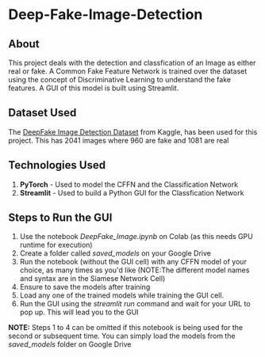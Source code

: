 # Deep-Fake-Image-Detection

## About
This project deals with the detection and classfication of an Image as either real or fake. A Common Fake Feature Network is trained over the dataset using the concept of Discriminative Learning to understand the fake features. A GUI of this model is built using Streamlit.

## Dataset Used
The [DeepFake Image Detection Dataset](https://www.kaggle.com/ciplab/real-and-fake-face-detection) from Kaggle, has been used for this project. This has 2041 images where 960 are fake and 1081 are real

## Technologies Used
1. **PyTorch** - Used to model the CFFN and the Classification Network
2. **Streamlit** - Used to build a Python GUI for the Classfication Network

## Steps to Run the GUI
1. Use the notebook _DeepFake_Image.ipynb_ on Colab (as this needs GPU runtime for execution)
2. Create a folder called _saved_models_ on your Google Drive
3. Run the notebook (without the GUI cell) with any CFFN model of your choice, as many times as you'd like (NOTE:The different model names and syntax are in the Siamese Network Cell)
4. Ensure to save the models after training
5. Load any one of the trained models while training the GUI cell. 
6. Run the GUI using the _streamlit run_ command and wait for your URL to pop up. This will lead you to the GUI

**NOTE:** Steps 1 to 4 can be omitted if this notebook is being used for the second or subsequent time. You can simply load the models from the _saved_models_ folder on Google Drive
